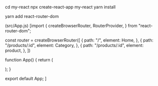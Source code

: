 
cd my-react
npx create-react-app my-react
yarn install


yarn add react-router-dom

(src/App.js)
[import {
  createBrowserRouter,
  RouterProvider,
} from "react-router-dom";

const router = createBrowserRouter([
  {
    path: "/",
    element: <span>Home</span>,
  },
  {
    path: "/products/:id",
    element: <span>Category</span>,
  },
  {
    path: "/products/:id",
    element: <span>product</span>,
  },
])

function App() {
  return (
    <div>
      <RouterProvider router={router} />
    </div>
  );
}

export default App; ]



